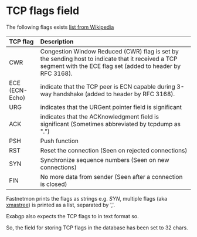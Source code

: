 
# TCP flags field

The following flags exists [list from Wikipedia](http://en.wikipedia.org/wiki/Transmission_Control_Protocol)

| TCP flag | Description |
|:------ |:------------- |
|CWR | Congestion Window Reduced (CWR) flag is set by the sending host to indicate that it received a TCP segment with the ECE flag set (added to header by RFC 3168).|
|ECE (ECN-Echo) | indicate that the TCP peer is ECN capable during 3-way handshake (added to header by RFC 3168).|
|URG | indicates that the URGent pointer field is significant|
|ACK | indicates that the ACKnowledgment field is significant (Sometimes abbreviated by tcpdump as ".")|
|PSH | Push function|
|RST | Reset the connection (Seen on rejected connections)|
|SYN | Synchronize sequence numbers (Seen on new connections)|
|FIN | No more data from sender (Seen after a connection is closed)|

Fastnetmon prints the flags as strings e.g. _SYN_, multiple flags (aka
[xmastree](https://en.wikipedia.org/wiki/Christmas_tree_packet)) is printed as a list, separated by ','.

Exabgp also expects the TCP flags to in text format so.

So, the field for storing TCP flags in the database has been set to 32 chars.
